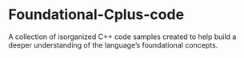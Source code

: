 # Foundational-Cplus-code

A collection of isorganized C++ code samples created to help build a deeper understanding of the language’s foundational concepts.
